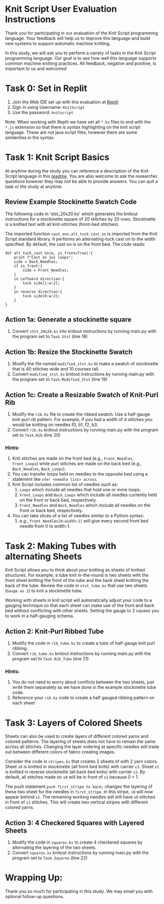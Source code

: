 # Knit Script User Evaluation Instructions

Thank you for participating in our evaluation of the Knit Script programming language. Your feedback will help us to improve this language and build new systems to support automatic machine knitting.

In this study, we will ask you to perform a variety of tasks in the Knit Script programming language. Our goal is to see how well this language supports common machine knitting practices. All feedback, negative and positive, is important to us and welcomed

# Task 0: Set  in Replit
1. Join the Web IDE set up with this evaluation at [Replit](https://replit.com/join/dsyvmrrjgm-mhofmann)
2. Sign in using Username: `KnitScript`
3. Use the password: `knitscript`

Note: When working with Replit we have set all `*.ks` files to end with the `*.js` extension so that there is syntax highlighting on the knit script language. These are not java script files, however there are some similarities in the syntax.



# Task 1: Knit Script Basics

At anytime during the study you can reference a description of the Knit Script language in this [readme](https://github.com/mhofmann-Khoury/knit_script#readme). You are also welcome to ask the researcher questions however they may not be able to provide answers. You can quit a task or the study at anytime. 

## Review Example Stockinette Swatch Code
The following code in 'stst_20x20.ks' which  generates the knitout instructions for a stockinette square of 20 stitches by 20 rows. Stockinette is a knitted text with all knit-stitches (front-bed stitches).

The imported function `cast_ons.alt_tuck_cast_on` is imported from the Knit Script standard library. It performs an alternating-tuck cast on to the width specified. By default, the cast on is on the front bed. The code reads:

```knit_script
def alt_tuck_cast_on(w, is_front=True):{
	print f"Cast on {w} loops";
	side = Back_Needles;
	if is_front:{
		side = Front_Needles;
	}
	in Leftward direction:{
		tuck side[1:w:2];
	}
	in reverse direction:{
		tuck side[0:w:2];
	}
}
```

## Action 1a: Generate a stockinette square
1. Convert `stst_20x20.ks` into knitout instructions by running main.py with the program set to `Task.Stst` (line 18)

## Action 1b: Resize the Stockinette Swatch
1. Modify the file named `modified_stst.ks` to make a swatch of stockinette that is 40 stitches wide and 10 courses tall. 
2. Convert `modified_stst.ks` knitout instructions by running main.py with the program set to `Task.Modified_Stst` (line 19)

## Action 1c: Create a Resizable Swatch of Knit-Purl Rib
1. Modify the  `rib.ks` file to create the ribbed swatch. Use a half-gauge knit-purl rib pattern. For example, if you had a width of 4 stitches you would be knitting on needles f0, b1, f2, b3. 
2. Convert `rib.ks` knitout instructions by running main.py with the program set to `Task.Rib` (line 20)

### Hints:
1. Knit stitches are made on the front bed (e.g., `Front_Needles`, `Front_Loops`) while purl stitches are made on the back bed (e.g., `Back_Needles`, `Back_Loops`).
2. You can transfer loops held on needles to the opposite bed using a statement like `xfer <needle list> across`.
3. Knit Script includes common list of needles such as:
   1. `Loops` which include all needles that hold one or more loops.
   2. `Front_Loops` and `Back_Loops` which include all needles currently held on the front or back bed, respectively.
   3. `Front_Needles` and `Back_Needles` which include all needles on the front or back bed, respectively. 
4. You can take slices of a list of needles similar to a Python syntax:
   1. e.g., `Front_Needles[0:width:2]` will give every second front bed needle from 0 to width-1.



# Task 2: Making Tubes with alternating Sheets

Knit Script allows you to think about your knitting as sheets of knitted structures. For example, a tube knit in-the-round is two sheets with the front sheet knitting the front of the tube and the back sheet knitting the back of the tube. Review the code in `stst_tube.ks` that use two sheets (`Gauge as 2`) to knit a stockinette tube.


Working with sheets in knit script will automatically adjust your code to a gauging technique so that each sheet can make use of the front and back bed without conflicting with other sheets. Setting the gauge to 2 causes you to work in a half-gauging schema.

## Action 2: Knit-Purl Ribbed Tube
1. Modify the code in `rib_tube.ks` to create a tube of half-gauge knit purl ribbing.
2. Convert `rib_tube.ks` knitout instructions by running main.py with the program set to `Task.Rib_Tube` (line 21)

### Hints:
1. You do not need to worry about conflicts between the two sheets, just write them separately as we have done in the example stockinette tube code. 
2. Reference your `rib.ks` code to create a half gauged ribbing pattern on each sheet

# Task 3: Layers of Colored Sheets
Sheets can also be used to create layers of different colored yarns and colored patterns. The layering of sheets does not have to remain the same across all stitches. Changing the layer ordering at specific needles will trade out between different colors of fabric creating images. 

Consider the code in `stripes.ks` that creates 2 sheets of with 2 yarn colors. Sheet `s0` is knitted in stockinette (all front bed knits) with carrier `c1`. Sheet `s1` is knitted in reverse stockinette (all back bed knits) with carrier `c2`. By default, all stitches made on `s0` will be in front of `s1` because 0 < 1. 

The push statement `push first_stripe to back;` changes the layering of these two sheet for the needles in `first_stripe`. In this stripe, `s0` will now appear behind `s1`. The remaining working needles will still have `s0` stitches in front of `s1` stitches. This will create two vertical stripes with different colored yarns.


## Action 3: 4 Checkered Squares with Layered Sheets
1. Modify the code in `squares.ks` to create 4 checkered squares by alternating the layering of the two sheets.
2. Convert `squares.ks` knitout instructions by running main.py with the program set to `Task.Squares` (line 22)

# Wrapping Up:
Thank you so much for participating in this study. We may email you with optional follow-up questions. 